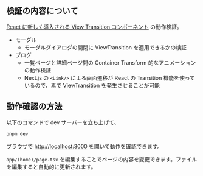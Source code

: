 ## 検証の内容について

[React に新しく導入される View Transition コンポーネント](https://github.com/facebook/react/pull/31975) の動作検証。

- モーダル
  - モーダルダイアログの開閉に ViewTransition を適用できるかの検証
- ブログ
  - 一覧ページと詳細ページ間の Container Transform 的なアニメーションの動作検証
  - Next.js の `<Link/>` による画面遷移が React の Transition 機能を使っているので、素で ViewTransition を発生させることが可能

## 動作確認の方法

以下のコマンドで dev サーバーを立ち上げて、

```bash
pnpm dev
```

ブラウザで [http://localhost:3000](http://localhost:3000) を開いて動作を確認できます。

`app/(home)/page.tsx` を編集することでページの内容を変更できます。ファイルを編集すると自動的に更新されます。
